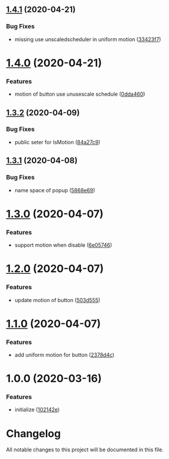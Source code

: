 ## [1.4.1](https://github.com/worldreaver/UniUi/compare/1.4.0...1.4.1) (2020-04-21)


### Bug Fixes

* missing use unscaledscheduler in uniform motion ([33423f7](https://github.com/worldreaver/UniUi/commit/33423f799876d21783c736ed7be0940aba6424a5))

# [1.4.0](https://github.com/worldreaver/UniUi/compare/1.3.2...1.4.0) (2020-04-21)


### Features

* motion of button use unusescale schedule ([0dda460](https://github.com/worldreaver/UniUi/commit/0dda4602fa5d13141dc77ed1d4493c5dbb935c5f))

## [1.3.2](https://github.com/worldreaver/UniUi/compare/1.3.1...1.3.2) (2020-04-09)


### Bug Fixes

* public seter for IsMotion ([84a27c9](https://github.com/worldreaver/UniUi/commit/84a27c9408c8f9a157ae20f53251f77ad702466a))

## [1.3.1](https://github.com/worldreaver/UniUi/compare/1.3.0...1.3.1) (2020-04-08)


### Bug Fixes

* name space of popup ([5868e69](https://github.com/worldreaver/UniUi/commit/5868e69b1d0ebcf16adc07ae238dcae74ebf4dd1))

# [1.3.0](https://github.com/worldreaver/UniUi/compare/1.2.0...1.3.0) (2020-04-07)


### Features

* support motion when disable ([6e05746](https://github.com/worldreaver/UniUi/commit/6e05746f3b2a74f341e66989ad882babc098c44a))

# [1.2.0](https://github.com/worldreaver/UniUi/compare/1.1.0...1.2.0) (2020-04-07)


### Features

* update motion of button ([503d555](https://github.com/worldreaver/UniUi/commit/503d55582f69e049c784afab91deb5d8233501d4))

# [1.1.0](https://github.com/worldreaver/UniUi/compare/1.0.0...1.1.0) (2020-04-07)


### Features

* add uniform motion for button ([2378d4c](https://github.com/worldreaver/UniUi/commit/2378d4c8431c8bd4c0d004616f349d47e3580a7e))

# 1.0.0 (2020-03-16)


### Features

* initialize ([102142e](https://github.com/worldreaver/UniUi/commit/102142e55ad782f675588687751b4541e038b7ce))

# Changelog
All notable changes to this project will be documented in this file.
